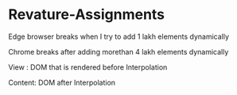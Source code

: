 # Revature-Assignments
Edge browser breaks when I try to add 1 lakh elements dynamically

Chrome breaks after adding morethan 4 lakh elements dynamically

View : DOM that is rendered before Interpolation

Content: DOM after Interpolation
